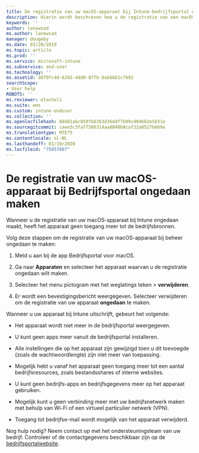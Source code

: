 ```yaml
---
title: De registratie van uw macOS-apparaat bij Intune-bedrijfsportal ongedaan maken | Microsoft Docs
description: Hierin wordt beschreven hoe u de registratie van een macOS-apparaat bij Bedrijfsportal ongedaan kunt maken
keywords: ''
author: lenewsad
ms.author: lanewsad
manager: dougeby
ms.date: 03/20/2019
ms.topic: article
ms.prod: ''
ms.service: microsoft-intune
ms.subservice: end-user
ms.technology: ''
ms.assetid: dd79fc4d-6265-4dd0-87fb-8ab66b1cf692
searchScope:
- User help
ROBOTS: ''
ms.reviewer: elocholi
ms.suite: ems
ms.custom: intune-enduser
ms.collection: ''
ms.openlocfilehash: 8dd81a6c850fbb3b3d36d4f7b09cd04682e5b31e
ms.sourcegitcommit: caee3c3fa77586314aa8040b0caf32a0527b669e
ms.translationtype: MTE75
ms.contentlocale: nl-NL
ms.lasthandoff: 01/10/2020
ms.locfileid: "75857687"
---
```

# <a name="unenroll-your-macos-device-from-company-portal"></a>De registratie van uw macOS-apparaat bij Bedrijfsportal ongedaan maken

Wanneer u de registratie van uw macOS-apparaat bij Intune ongedaan maakt, heeft het apparaat geen toegang meer tot de bedrijfsbronnen.

Volg deze stappen om de registratie van uw macOS-apparaat bij beheer ongedaan te maken:

1. Meld u aan bij de app Bedrijfsportal voor macOS.
2. Ga naar **Apparaten** en selecteer het apparaat waarvan u de registratie ongedaan wilt maken.

3. Selecteer het menu pictogram met het weglatings teken > **verwijderen**.
4. Er wordt een bevestigingsbericht weergegeven. Selecteer verwijderen om de registratie van uw apparaat **ongedaan** te maken. 

Wanneer u uw apparaat bij Intune uitschrijft, gebeurt het volgende:

- Het apparaat wordt niet meer in de bedrijfsportal weergegeven.

- U kunt geen apps meer vanuit de bedrijfsportal installeren.

- Alle instellingen die op het apparaat zijn gewijzigd toen u dit toevoegde (zoals de wachtwoordlengte) zijn niet meer van toepassing.

- Mogelijk hebt u vanaf het apparaat geen toegang meer tot een aantal bedrijfsresources, zoals bestandsshares of interne websites.

- U kunt geen bedrijfs-apps en bedrijfsgegevens meer op het apparaat gebruiken.

- Mogelijk kunt u geen verbinding meer met uw bedrijfsnetwerk maken met behulp van Wi-Fi of een virtueel particulier netwerk (VPN).

- Toegang tot bedrijfse-mail wordt mogelijk van het apparaat verwijderd.

Nog hulp nodig? Neem contact op met het ondersteuningsteam van uw bedrijf. Controleer of de contactgegevens beschikbaar zijn op de [bedrijfsportalwebsite](https://go.microsoft.com/fwlink/?linkid=2010980).
